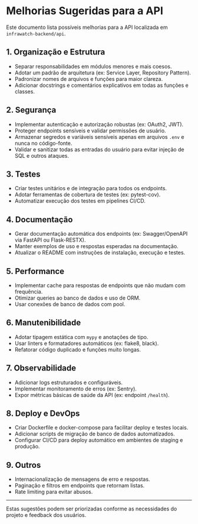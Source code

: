 # Melhorias Sugeridas para a API

Este documento lista possíveis melhorias para a API localizada em `infrawatch-backend/api`.

## 1. Organização e Estrutura
- Separar responsabilidades em módulos menores e mais coesos.
- Adotar um padrão de arquitetura (ex: Service Layer, Repository Pattern).
- Padronizar nomes de arquivos e funções para maior clareza.
- Adicionar docstrings e comentários explicativos em todas as funções e classes.

## 2. Segurança
- Implementar autenticação e autorização robustas (ex: OAuth2, JWT).
- Proteger endpoints sensíveis e validar permissões de usuário.
- Armazenar segredos e variáveis sensíveis apenas em arquivos `.env` e nunca no código-fonte.
- Validar e sanitizar todas as entradas do usuário para evitar injeção de SQL e outros ataques.

## 3. Testes
- Criar testes unitários e de integração para todos os endpoints.
- Adotar ferramentas de cobertura de testes (ex: pytest-cov).
- Automatizar execução dos testes em pipelines CI/CD.

## 4. Documentação
- Gerar documentação automática dos endpoints (ex: Swagger/OpenAPI via FastAPI ou Flask-RESTX).
- Manter exemplos de uso e respostas esperadas na documentação.
- Atualizar o README com instruções de instalação, execução e testes.

## 5. Performance
- Implementar cache para respostas de endpoints que não mudam com frequência.
- Otimizar queries ao banco de dados e uso de ORM.
- Usar conexões de banco de dados com pool.

## 6. Manutenibilidade
- Adotar tipagem estática com `mypy` e anotações de tipo.
- Usar linters e formatadores automáticos (ex: flake8, black).
- Refatorar código duplicado e funções muito longas.

## 7. Observabilidade
- Adicionar logs estruturados e configuráveis.
- Implementar monitoramento de erros (ex: Sentry).
- Expor métricas básicas de saúde da API (ex: endpoint `/health`).

## 8. Deploy e DevOps
- Criar Dockerfile e docker-compose para facilitar deploy e testes locais.
- Adicionar scripts de migração de banco de dados automatizados.
- Configurar CI/CD para deploy automático em ambientes de staging e produção.

## 9. Outros
- Internacionalização de mensagens de erro e respostas.
- Paginação e filtros em endpoints que retornam listas.
- Rate limiting para evitar abusos.

---

Estas sugestões podem ser priorizadas conforme as necessidades do projeto e feedback dos usuários.

